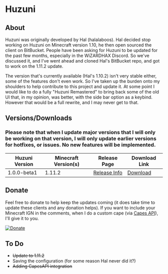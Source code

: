 # Huzuni
## About
Huzuni was originally developed by Hal (halalaboos). Hal decided stop working on Huzuni on Minecraft version 1.10, he then open sourced the client on BitBucket. People have been asking for Huzuni to be updated for the past few months, especially in the WiZARDHAX Discord. So we've discussed it, and I've went ahead and cloned Hal's BitBucket repo, and got to work on the 1.11.2 update. 

The version that's currently available (Hal's 1.10.2) isn't very stable either, some of the features don't even work. So I've taken up the burden onto my shoulders to help contribute to this project and update it. At some point I would like to do a fully "Huzuni Remastered" to bring back some of the old UI that, in my opinion, was better, with the side bar option as a keybind. However that would be a full rewrite, and I may never get to that.

## Versions/Downloads
### Please note that when I update major versions that I will only be working on that version, I will only update earlier versions for hotfixes, or issues. No new features will be implemented.
| Huzuni Version | Minecraft Version(s) | Release Page                                                                            | Download Link                    |
|----------------|----------------------|-----------------------------------------------------------------------------------------|----------------------------------|
| 1.0.0-beta1    | 1.11.2               | [Release Info](https://github.com/MatthewSH/minecraft-Huzuni/releases/tag/v1.0.0-beta1) | [Download](http://adf.ly/1jemlh) |

## Donate
Feel free to donate to help keep the updates coming (it does take time to update these clients and any donation helps). If you want to include your Minecraft IGN in the comments, when I do a custom cape (via [Capes API](http://capesapi.com)), I'll give it to you.

[![Donate](http://i.imgur.com/CaOID2S.png)](https://ko-fi.com/A384KSB)

## To Do
- ~~Update to 1.11.2~~
- Saving the configuration (for some reason Hal never did it?)
- ~~Adding CapesAPI integration~~
